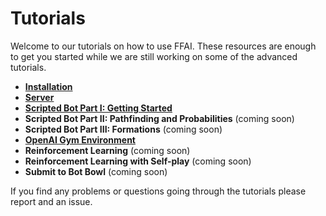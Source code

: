 # Tutorials

Welcome to our tutorials on how to use FFAI. These resources are enough to get you started while we are still working on some of the advanced tutorials.

- [**Installation**](installation.md)
- [**Server**](server.md)
- [**Scripted Bot Part I: Getting Started**](bots.md)
- **Scripted Bot Part II: Pathfinding and Probabilities** (coming soon)
- **Scripted Bot Part III: Formations** (coming soon)
- [**OpenAI Gym Environment**](gym.md)
- **Reinforcement Learning** (coming soon)
- **Reinforcement Learning with Self-play** (coming soon)
- **Submit to Bot Bowl** (coming soon)

If you find any problems or questions going through the tutorials please report and an issue.
